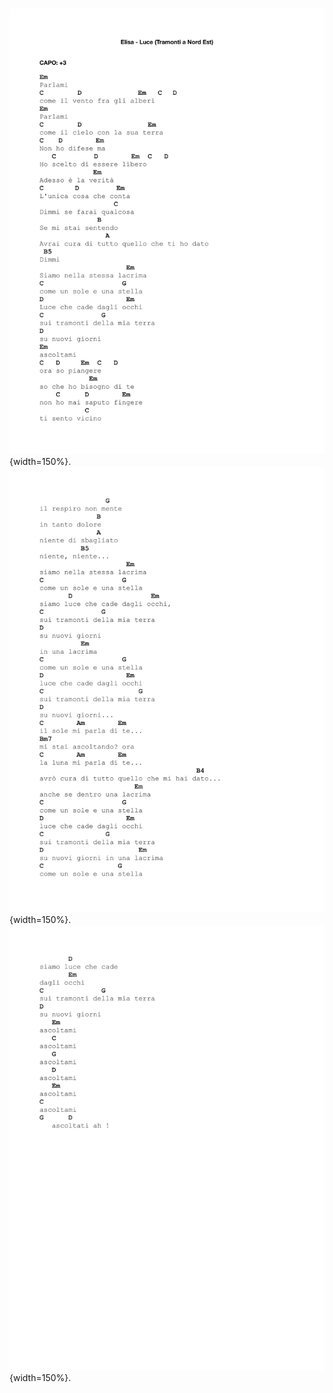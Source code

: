 # 


![Image Title](elisa-luce-1.png){width=150%}.
![Image Title](elisa-luce-2.png){width=150%}.
![Image Title](elisa-luce-3.png){width=150%}.
